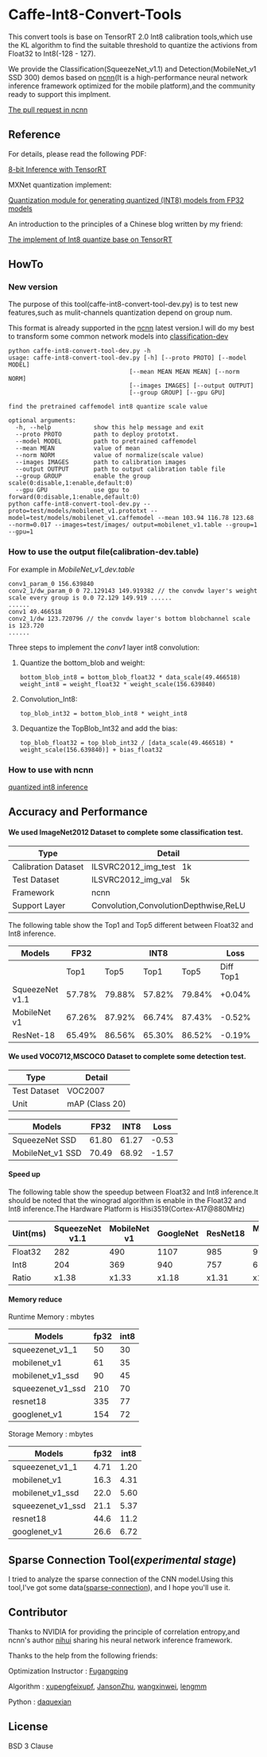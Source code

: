 # Caffe-Int8-Convert-Tools

This convert tools is base on TensorRT 2.0 Int8 calibration tools,which use the KL algorithm to find the suitable threshold to quantize the activions from Float32 to Int8(-128 - 127).

We provide the Classification(SqueezeNet_v1.1) and Detection(MobileNet_v1 SSD 300) demos based on [ncnn](https://github.com/Tencent/ncnn)(It is a high-performance neural network inference framework optimized for the mobile platform),and the community ready to support this implment.

[The pull request in ncnn](https://github.com/Tencent/ncnn/pull/749)

## Reference

For details, please read the following PDF:

[8-bit Inference with TensorRT](http://on-demand.gputechconf.com/gtc/2017/presentation/s7310-8-bit-inference-with-tensorrt.pdf) 

MXNet quantization implement:

[Quantization module for generating quantized (INT8) models from FP32 models](https://github.com/apache/incubator-mxnet/blob/master/python/mxnet/contrib/quantization.py)

An introduction to the principles of a Chinese blog written by my friend:

[The implement of Int8 quantize base on TensorRT](https://note.youdao.com/share/?id=829ba6cabfde990e2832b048a4f492b3&type=note#/)

## HowTo

### New version

The purpose of this tool(caffe-int8-convert-tool-dev.py) is to test new features,such as mulit-channels quantization depend on group num.

This format is already supported in the [ncnn](https://github.com/Tencent/ncnn) latest version.I will do my best to transform some common network models into [classification-dev](https://github.com/BUG1989/caffe-int8-convert-tools/tree/master/classification-dev)

```
python caffe-int8-convert-tool-dev.py -h
usage: caffe-int8-convert-tool-dev.py [-h] [--proto PROTO] [--model MODEL]
                                  [--mean MEAN MEAN MEAN] [--norm NORM]
                                  [--images IMAGES] [--output OUTPUT]
                                  [--group GROUP] [--gpu GPU]

find the pretrained caffemodel int8 quantize scale value

optional arguments:
  -h, --help            show this help message and exit
  --proto PROTO         path to deploy prototxt.
  --model MODEL         path to pretrained caffemodel
  --mean MEAN           value of mean
  --norm NORM           value of normalize(scale value)
  --images IMAGES       path to calibration images
  --output OUTPUT       path to output calibration table file
  --group GROUP         enable the group scale(0:disable,1:enable,default:0)
  --gpu GPU             use gpu to forward(0:disable,1:enable,default:0)
python caffe-int8-convert-tool-dev.py --proto=test/models/mobilenet_v1.prototxt --model=test/models/mobilenet_v1.caffemodel --mean 103.94 116.78 123.68 --norm=0.017 --images=test/images/ output=mobilenet_v1.table --group=1 --gpu=1
```

### How to use the output file(calibration-dev.table)

For example in *MobileNet_v1_dev.table*

```
conv1_param_0 156.639840
conv2_1/dw_param_0 0 72.129143 149.919382 // the convdw layer's weight scale every group is 0.0 72.129 149.919 ......
......
conv1 49.466518
conv2_1/dw 123.720796 // the convdw layer's bottom blobchannel scale is 123.720
......
```

Three steps to implement the *conv1* layer int8 convolution:

1. Quantize the bottom_blob and weight:

   ```
   bottom_blob_int8 = bottom_blob_float32 * data_scale(49.466518)
   weight_int8 = weight_float32 * weight_scale(156.639840)
   ```

2. Convolution_Int8:

   ```
   top_blob_int32 = bottom_blob_int8 * weight_int8
   ```

3. Dequantize the TopBlob_Int32 and add the bias:

   ```
   top_blob_float32 = top_blob_int32 / [data_scale(49.466518) * weight_scale(156.639840)] + bias_float32
   ```

### How to use with ncnn

[quantized int8 inference](https://github.com/Tencent/ncnn/wiki/quantized-int8-inference#caffe-int8-convert-tools)

## Accuracy and Performance

#### We used ImageNet2012 Dataset to complete some classification test.

| Type                | Detail                                                |
| ------------------- | ----------------------------------------------------- |
| Calibration Dataset | ILSVRC2012_img_test   1k                              |
| Test Dataset        | ILSVRC2012_img_val    5k                              |
| Framework           | ncnn                                                  |
| Support Layer       | Convolution,ConvolutionDepthwise,ReLU                 |

The following table show the Top1 and Top5 different between Float32 and Int8 inference.

| Models          | FP32   |        | INT8   |        | Loss      |           |
| --------------- | ------ | ------ | ------ | ------ | --------- | --------- |
|                 | Top1   | Top5   | Top1   | Top5   | Diff Top1 | Diff Top5 |
| SqueezeNet v1.1 | 57.78% | 79.88% | 57.82% | 79.84% | +0.04%    | -0.04%    |
| MobileNet v1    | 67.26% | 87.92% | 66.74% | 87.43% | -0.52%    | -0.49%    |
| ResNet-18       | 65.49% | 86.56% | 65.30% | 86.52% | -0.19%    | -0.04%    |

#### We used VOC0712,MSCOCO Dataset to complete some detection test.

| Type         | Detail         |
| ------------ | -------------- |
| Test Dataset | VOC2007        |
| Unit         | mAP (Class 20) |

| Models           | FP32  | INT8  | Loss   |
| ---------------- | ----- | ----- | ------ |
| SqueezeNet SSD   | 61.80 | 61.27 | -0.53  |
| MobileNet_v1 SSD | 70.49 | 68.92 | -1.57  |

#### Speed up

The following table show the speedup between Float32 and Int8 inference.It should be noted that the winograd algorithm is enable in the Float32 and Int8 inference.The Hardware Platform is Hisi3519(Cortex-A17@880MHz)

| Uint(ms) | SqueezeNet v1.1 | MobileNet v1 | GoogleNet | ResNet18 | MobileNetv1 SSD | SqueezeNet SSD  |
| -------- | --------------- | ------------ | --------- | -------- | --------------- | --------------- |
| Float32  | 282             | 490          | 1107      | 985      | 970             | 610             |
| Int8     | 204             | 369          | 940       | 757      | 620             | 560             |
| Ratio    | x1.38           | x1.33        | x1.18     | x1.31    | x1.56           | x1.09           |

#### Memory reduce

Runtime Memory : mbytes

| Models            | fp32 | int8 |
| ----------------- | ---- | ---- |
| squeezenet_v1_1   | 50   | 30   |
| mobilenet_v1      | 61   | 35   |
| mobilenet_v1_ssd  | 90   | 45   |
| squeezenet_v1_ssd | 210  | 70   |
| resnet18          | 335  | 77   |
| googlenet_v1      | 154  | 72   |

Storage Memory : mbytes

| Models            | fp32 | int8 |
| ----------------- | ---- | ---- |
| squeezenet_v1_1   | 4.71 | 1.20 |
| mobilenet_v1      | 16.3 | 4.31 |
| mobilenet_v1_ssd  | 22.0 | 5.60 |
| squeezenet_v1_ssd | 21.1 | 5.37 |
| resnet18          | 44.6 | 11.2 |
| googlenet_v1      | 26.6 | 6.72 |

## Sparse Connection Tool(*experimental* *stage*)

I tried to analyze the sparse connection of the CNN model.Using this tool,I've got some data([sparse-connection](https://github.com/BUG1989/caffe-int8-convert-tools/tree/master/sparse-connection)), and I hope you'll use it.

## Contributor

Thanks to NVIDIA for providing the principle of correlation entropy,and ncnn's author [nihui](https://github.com/nihui) sharing his neural network inference framework.

Thanks to the help from the following friends:

Optimization Instructor : [Fugangping](https://github.com/fu1899)

Algorithm : [xupengfeixupf](https://github.com/xupengfeixupf), [JansonZhu](https://github.com/JansonZhu), [wangxinwei](https://github.com/StarStyleSky), [lengmm](https://github.com/lengmm) 

Python : [daquexian](https://github.com/daquexian)

## License

BSD 3 Clause
